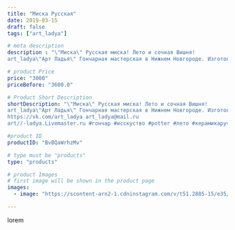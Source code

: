 ```yaml
---
title: "Миска Русская"
date: 2019-03-15
draft: false
tags: ["art_ladya"]

# meta description
description : "\"Миска\" Русская миска! Лето и сочная Вишня! 
art_ladya\"Арт Ладья\" Гончарная мастерская в Нижнем Новгороде. Изготовление керамики и мастер//-классы по обучен"

# product Price
price: "3000"
priceBefore: "3600.0"

# Product Short Description
shortDescription: "\"Миска\" Русская миска! Лето и сочная Вишня! 
art_ladya\"Арт Ладья\" Гончарная мастерская в Нижнем Новгороде. Изготовление керамики и мастер//-классы по обучению. 
https://vk.com/art_ladya art_ladya@mail.ru 
art//-ladya.Livemaster.ru #гончар #исскуство #potter #лето #керамикаручнаяработа #гончарнаямастерская #керамиканазаказ #handmade #посудаизглины #керамика #гончарнаяпосуда #эксклюзивнаякерамика #painter #dishes #decor #ceramicar #nntoday #claygoods #cherry #earthenware #ceramic #bowl #dish #plate #ceramicart #вишня #миска #авторскаякерамика #berries #историческаяреконструкция"

#product ID
productID: "BvBQaWrhzMv"

# type must be "products"
type: "products"

# product Images
# first image will be shown in the product page
images:
  - image: "https://scontent-arn2-1.cdninstagram.com/v/t51.2885-15/e35/52850194_1032688816901733_777314999476604045_n.jpg?tp=1&_nc_ht=scontent-arn2-1.cdninstagram.com&_nc_cat=109&_nc_ohc=_vN62kF2IN4AX9TBXk6&ccb=7-4&oh=4f4b165d7694091a8404eeaee2413f31&oe=608473AC&_nc_sid=86f79a&ig_cache_key=MTk5OTk1MTg4OTMzMjM4NDU1OQ%3D%3D.2-ccb7-4"

---
```

lorem
